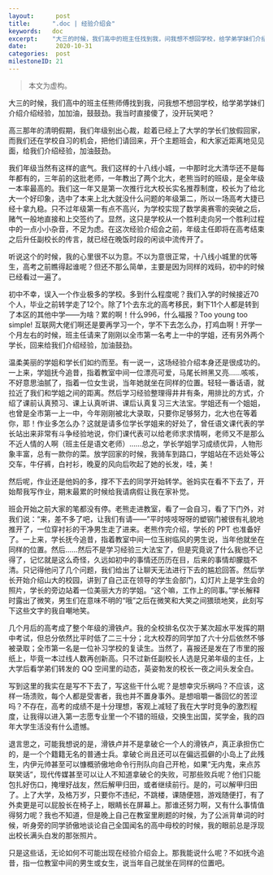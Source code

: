 ```yaml
---
layout:      post
title:      ".doc | 经验介绍会"
keywords:   doc
excerpt:    "大三的时候，我们高中的班主任找到我，问我想不想回学校，给学弟学妹们介绍介绍经验，加油鼓劲。"
date:        2020-10-31
categories:  post
milestoneID: 21
---
```


> 本文为虚构。

大三的时候，我们高中的班主任熊师傅找到我，问我想不想回学校，给学弟学妹们介绍介绍经验，加加油，鼓鼓劲。我当时直接傻了，没开玩笑吧？

高三那年的清明假期，我们年级别出心裁，趁着已经上了大学的学长们放假回家，而我们还在学校自习的机会，把他们请回来，开个主题班会，和大家近距离地见见面，给我们介绍经验，加油鼓劲。

我们年级当然有这样的底气。我们这样的十八线小城，一中那时北大清华还不是每年都有的，三年前的这批老师，一年教出了两个北大，老熊当时的班级，是全年级一本率最高的。我们这一年又是第一次推行北大校长实名推荐制度，校长为了给北大一个好印象，选中了本来上北大就没什么问题的年级第二，所以一场高考大捷已经十拿九稳。只不过年级第一有点不高兴，为学校实现了数学奥赛零的突破之后，赌气一般地直接和上交签约了。显然，这只是学校从一个胜利走向另一个胜利过程中的一点小小杂音，不足为虑。在这次经验介绍会之前，年级主任即将在高考结束之后升任副校长的传言，就已经在晚饭时段的闲谈中流传开了。

听说这个的时候，我的心里很不以为意。不以为意很正常，十八线小城里的优等生，高考之前瞧得起谁呢？但还不那么简单，主要是因为同样的戏码，初中的时候已经看过一遍了。

初中不幸，误入一个作业极多的学校。多到什么程度呢？我们入学的时候接近70个人，毕业之前转学走了12个。除了1个去东北的高考移民，剩下11个人都是转到了本区的其他中学——为啥？累的啊！什么996，什么福报？Too young too simple! 互联网大佬们啊还是要再学习一个，学不下去怎么办，打鸡血啊！开学一个月左右的时候，班主任请来了刚刚以全市第一名考上一中的学姐，还有另外两个学长，回来给我们介绍经验，加油鼓劲。

温柔美丽的学姐和学长们如约而至。有一说一，这场经验介绍本身还是很成功的。一上来，学姐抚今追昔，指着教室中间一位漂亮可爱，马尾长辫黑又亮……咳咳，不好意思油腻了，指着一位女生说，当年她就坐在同样的位置。轻轻一番话语，就拉近了我们和学姐之间的距离。然后学习经验整理得井井有条，用排比的方式，介绍了课前认真预习、课上认真听讲、课后认真复习三大法宝。学姐还有一个姐姐，也曾是全市第一上一中，今年刚刚被北大录取，只要你足够努力，北大也在等着你，耶！作业多怎么办？这就是请多位学长学姐来的好处了，曾任语文课代表的学长站出来非常有斗争经验地说，你们课代表可以给老师求求情啊，老师又不是那么不近人情的人啊（班主任是语文老师）……总之，学长学姐学习成绩优异，人物形象丰富，总有一款你的菜。放学回家的时候，我骑车到路口，学姐站在不远处等公交车，牛仔裤，白衬衫，晚夏的风向后吹起了她的长发，哇，美！

然后呢，作业还是他妈的多，撑不下去的同学开始转学。爸妈实在看不下去了，开始帮我写作业，期末最累的时候给我请病假让我在家补觉。

班会开始之前大家的笔都没有停。老熊走进教室，看了一会自习，看了下门外，对我们说：“来，差不多了吧，让我们有请——”平时吱吱呀呀的塑钢门被很有礼貌地推开了，一位穿衬衫的干净男生走了进来。老熊作完介绍，学长的 PPT 也准备好了。一上来，学长抚今追昔，指着教室中间一位玉树临风的男生说，当年他就坐在同样的位置。然后……然后不是学习经验三大法宝了，但是究竟说了什么我也不记得了，记忆就是这么奇怪，久远如初中的事情还历历在目，后来的事情却朦胧不清。只记得他问了几个问题，我们给出了让聊天无法进行下去的尴尬回答。然后学长开始介绍山大的校园，讲到了自己正在领导的学生会部门，幻灯片上是学生会的照片，学长的旁边站着一位美丽大方的学姐。“这个嘛，工作上的同事。”学长解释时露出了微笑，男生们在意味不明的“哦”之后在微笑和大笑之间猥琐地笑，此刻写下这些文字的我自嘲地笑。

几个月后的高考成了整个年级的滑铁卢。我的全校排名仅次于某次超水平发挥的期中考试，但总分依然比平时低了二三十分；北大校荐的同学加了六十分后依然不够被录取；全市第一名是一位补习学校的复读生。当然了，喜报还是发在了市里的报纸上，毕竟一本过线人数再创新高。只不过新任副校长人选是兄弟年级的主任，上大学后看学弟们转发的 QQ 空间里的动态，英姿勃发的校长一夜之间头发全白。

写到这里的我实在是写不下去了，写这些干什么呢？是想幸灾乐祸吗？不应该，这样一场溃败，每个人都是受害者，我也并不置身事外。是想咀嚼一番回忆的苦涩吗？不存在，高考的成绩不是十分理想，客观上减轻了我在大学时竞争的激烈程度，让我得以进入第一志愿专业里一个不错的班级，交换生出国，奖学金，我的四年大学生活没有什么遗憾。

退言思之，可能我想说的是，滑铁卢并不是拿破仑一个人的滑铁卢，真正承担伤亡的，是一个个籍籍无名的普通士兵。拿破仑尚且还可以在偏远孤僻的小岛上了此残生，内伊元帅甚至可以慷概骄傲地命令行刑队向自己开枪，如果“无内鬼，来点苏联笑话”，现代传媒甚至可以让人不知道拿破仑的失败，可那些败兵呢？他们只能包扎好伤口，掩埋好战友，然后解甲归田，或者继续前行。是的，可以解甲归田了。上了大学，及格万岁，只要你不违纪，不跳楼，课随便翘，游戏随便打，有了外卖更是可以屁股长在椅子上，眼睛长在屏幕上。那谁还努力啊，又有什么事情值得努力呢？我也不知道，但是晚上自己在教室里刷题的时候，为了公派背单词的时候，听身旁的同学骄傲地谈论自己全国闻名的高中母校的时候，我的眼前总是浮现出校长满头白发的那张照片。

只是这些话，无论如何不可能出现在经验介绍会上。那我能说什么呢？不如抚今追昔，指一位教室中间的男生或女生，说当年自己就坐在同样的位置吧。

